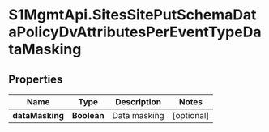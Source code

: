 # S1MgmtApi.SitesSitePutSchemaDataPolicyDvAttributesPerEventTypeDataMasking

## Properties
Name | Type | Description | Notes
------------ | ------------- | ------------- | -------------
**dataMasking** | **Boolean** | Data masking | [optional] 


